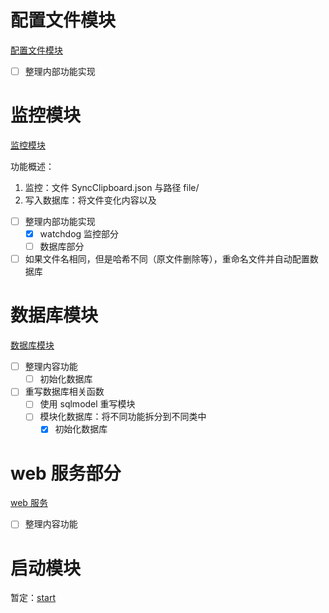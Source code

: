 # 配置文件模块
[配置文件模块](config.py)

- [ ] 整理内部功能实现

# 监控模块
[监控模块](history_service.py)

功能概述：
1. 监控：文件 SyncClipboard.json 与路径 file/
2. 写入数据库：将文件变化内容以及

- [ ] 整理内部功能实现
  - [x] watchdog 监控部分
  - [ ] 数据库部分
- [ ] 如果文件名相同，但是哈希不同（原文件删除等），重命名文件并自动配置数据库

# 数据库模块
[数据库模块](database.py)

- [ ] 整理内容功能
  - [ ] 初始化数据库
- [ ] 重写数据库相关函数
  - [ ] 使用 sqlmodel 重写模块
  - [ ] 模块化数据库：将不同功能拆分到不同类中
    - [x] 初始化数据库

# web 服务部分
[web 服务](web_server.py)

- [ ] 整理内容功能

# 启动模块
暂定：[start](start.py)

